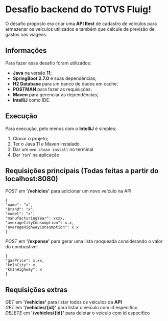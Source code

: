 # Desafio backend do TOTVS Fluig!
O desafio proposto era criar uma **API Rest** de cadastro de veículos para armazenar os veículos utilizados e também que cálcule de previsão de gastos nas viagens.


## Informações 
Para fazer esse desafio foram utilizados:
- **Java** na versão **11**;
- **SpringBoot 2.7.0** e suas dependências;
- **H2 Database** para um banco de dados em cache;
- **POSTMAN** para fazer as requisições;
- **Maven** para gerenciar as dependências;
- **IntelliJ** como IDE.

## Execução
Para execução, pelo menos com o **IntelliJ** é simples:
1. Clonar o projeto;
2. Ter o Java 11 e Maven instalado.
3. Dar um `mvn clean install` no terminal
4. Dar 'run' na aplicação

## Requisições principais (Todas feitas a partir do localhost:8080)
*POST* em **'/vehicles'** para adicionar um novo veículo na API
```
{
"name": "x",
"brand": "x",
"model": "x",
"manufacturingYear": xxxx,
"averageCityConsumption": x.x,
"averageHighwayConsumption": x.x
}
```

*POST* em **'/expense'** para gerar uma lista ranqueada considerando o valor do combustivel
```
{
"gasPrice": x.xx,
"kmInCity": x,
"kmInHighway": x
}
```

## Requisições extras
*GET* em **'/vehicles'** para listar todos os veículos da **API** <br>
*GET* em **'/vehicles/{id}'** para listar o veículo com id especifico <br>
*DELETE* em **'/vehicles/{id}'** para deletar o veículo com id especifico



